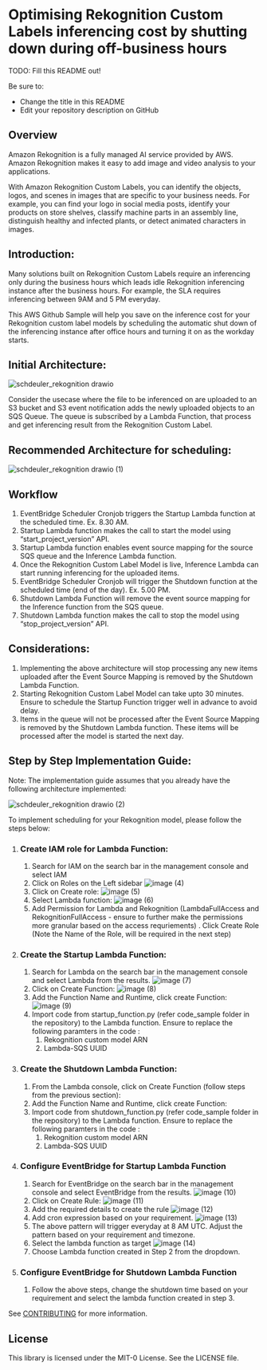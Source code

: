 # Optimising Rekognition Custom Labels inferencing cost by shutting down during off-business hours

TODO: Fill this README out!

Be sure to:

* Change the title in this README
* Edit your repository description on GitHub

## Overview

Amazon Rekognition is a fully managed AI service provided by AWS. Amazon Rekognition makes it easy to add image and video analysis to your applications.

With Amazon Rekognition Custom Labels, you can identify the objects, logos, and scenes in images that are specific to your business needs. For example, you can find your logo in social media posts, identify your products on store shelves, classify machine parts in an assembly line, distinguish healthy and infected plants, or detect animated characters in images.

## Introduction:

Many solutions built on Rekognition Custom Labels require an inferencing only during the business hours which leads idle Rekognition inferencing instance after the business hours. For example, the SLA requires inferencing between 9AM and 5 PM everyday.

This AWS Github Sample will help you save on the inference cost for your Rekognition custom label models by scheduling the automatic shut down of the inferencing instance after office hours and turning it on as the workday starts.

## Initial Architecture:

![schdeuler_rekognition drawio](https://github.com/aws-samples/rekognition-inference-scheduler/assets/32926625/c25d586c-f7aa-49c8-b8c1-7195cdf99321)

Consider the usecase where the file to be inferenced on are uploaded to an S3 bucket and S3 event notification adds the newly uploaded objects to an SQS Queue. The queue is subscribed by a Lambda Function, that process and get inferencing result from the Rekognition Custom Label.

## Recommended Architecture for scheduling:

![schdeuler_rekognition drawio (1)](https://github.com/aws-samples/rekognition-inference-scheduler/assets/32926625/b4117a6a-115f-4969-9e41-8d291275883e)

## Workflow

1. EventBridge Scheduler Cronjob triggers the Startup Lambda function at the scheduled time. Ex. 8.30 AM.
2. Startup Lambda function makes the call to start the model using “start_project_version” API.
3. Startup Lambda function enables event source mapping for the source SQS queue and the Inference Lambda function.
4. Once the Rekognition Custom Label Model is live, Inference Lambda can start running inferencing for the uploaded items.
5. EventBridge Scheduler Cronjob will trigger the Shutdown function at the scheduled time (end of the day). Ex. 5.00 PM.
6. Shutdown Lambda Function will remove the event source mapping for the Inference function from the SQS queue.
7. Shutdown Lambda function makes the call to stop the model using “stop_project_version” API.

## Considerations:

1. Implementing the above architecture will stop processing any new items uploaded after the Event Source Mapping is removed by the Shutdown Lambda Function.
2. Starting Rekognition Custom Label Model can take upto 30 minutes. Ensure to schedule the Startup Function trigger well in advance to avoid delay.
3. Items in the queue will not be processed after the Event Source Mapping is removed by the Shutdown Lambda function. These items will be processed after the model is started the next day.

## Step by Step Implementation Guide:
Note: The implementation guide assumes that you already have the following architecture implemented:

![schdeuler_rekognition drawio (2)](https://github.com/aws-samples/rekognition-inference-scheduler/assets/32926625/b2ef475a-c223-4e16-9cb8-391d93183036)

To implement scheduling for your Rekognition model, please follow the steps below:

1. ### Create IAM role for Lambda Function:
    1. Search for IAM on the search bar in the management console and select IAM
    2. Click on Roles on the Left sidebar
       ![image (4)](https://github.com/aws-samples/rekognition-inference-scheduler/assets/32926625/c969ed36-5aa1-43c1-937f-2683bec88c1d)
    3. Click on Create role:
       ![image (5)](https://github.com/aws-samples/rekognition-inference-scheduler/assets/32926625/8fa63bc3-38e5-4a6b-8965-34f24241ae26)
    4. Select Lambda function:
       ![image (6)](https://github.com/aws-samples/rekognition-inference-scheduler/assets/32926625/86850f65-bcf8-4766-b7a3-de72a47f4850)
    5. Add Permission for Lambda and Rekognition (LambdaFullAccess and RekognitionFullAccess - ensure to further make the permissions more granular based on the access requriements) . Click Create Role (Note the Name of the Role, will be required in the next step)
        
2. ### Create the Startup Lambda Function:
    1. Search for Lambda on the search bar in the management console and select Lambda from the results.
       ![image (7)](https://github.com/aws-samples/rekognition-inference-scheduler/assets/32926625/1902a66c-fc0f-4dcf-acfa-e817f3e67015)
    2. Click on Create Function:
       ![image (8)](https://github.com/aws-samples/rekognition-inference-scheduler/assets/32926625/a5456a27-7367-4ec5-a865-26d5b35a3842)
    3. Add the Function Name and Runtime, click create Function:
       ![image (9)](https://github.com/aws-samples/rekognition-inference-scheduler/assets/32926625/6e094efa-0423-49c6-b9af-9cb4a7883f47)
    4. Import code from startup_function.py (refer code_sample folder in the repository) to the Lambda function. Ensure to replace the following paramters in the code :
        1. Rekognition custom model ARN
        2. Lambda-SQS UUID

3. ### Create the Shutdown Lambda Function:
    1. From the Lambda console, click on Create Function (follow steps from the previous section):
    2. Add the Function Name and Runtime, click create Function:
    4. Import code from shutdown_function.py (refer code_sample folder in the repository) to the Lambda function. Ensure to replace the following paramters in the code :
        1. Rekognition custom model ARN
        2. Lambda-SQS UUID  
       
4. ### Configure EventBridge for Startup Lambda Function
    1. Search for EventBridge on the search bar in the management console and select EventBridge from the results.
       ![image (10)](https://github.com/aws-samples/rekognition-inference-scheduler/assets/32926625/24427fa1-5236-4528-b06d-0a736fa138ec)
    2. Click on Create Rule:
       ![image (11)](https://github.com/aws-samples/rekognition-inference-scheduler/assets/32926625/aa134cf7-71ef-49c1-80ea-453e23da97a9)
    3. Add the required details to create the rule
       ![image (12)](https://github.com/aws-samples/rekognition-inference-scheduler/assets/32926625/1094d263-b9b1-4efb-8139-62b0c71ff54a)
    4. Add cron expression based on your requirement. 
       ![image (13)](https://github.com/aws-samples/rekognition-inference-scheduler/assets/32926625/d3153457-6d29-4c42-b0d2-fbb1123b5809)
    5. The above pattern will trigger everyday at 8 AM UTC. Adjust the pattern based on your requirement and timezone.
    6. Select the lambda function as target
       ![image (14)](https://github.com/aws-samples/rekognition-inference-scheduler/assets/32926625/6910047e-5455-4a75-8b9c-1cbb9b79e0da)
    7. Choose Lambda function created in Step 2 from the dropdown.

5. ### Configure EventBridge for Shutdown Lambda Function
    1. Follow the above steps, change the shutdown time based on your requirement and select the lambda function created in step 3.















See [CONTRIBUTING](CONTRIBUTING.md#security-issue-notifications) for more information.

## License

This library is licensed under the MIT-0 License. See the LICENSE file.

